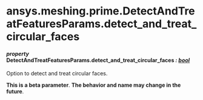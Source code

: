 <a id="ansys-meshing-prime-detectandtreatfeaturesparams-detect-and-treat-circular-faces"></a>

# ansys.meshing.prime.DetectAndTreatFeaturesParams.detect_and_treat_circular_faces

<a id="ansys.meshing.prime.DetectAndTreatFeaturesParams.detect_and_treat_circular_faces"></a>

#### *property* DetectAndTreatFeaturesParams.detect_and_treat_circular_faces *: [bool](https://docs.python.org/3.11/library/functions.html#bool)*

Option to detect and treat circular faces.

**This is a beta parameter**. **The behavior and name may change in the future**.

<!-- !! processed by numpydoc !! -->
